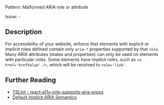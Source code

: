 Pattern: Malformed ARIA role or attribute

Issue: -

## Description

For accessibility of your website, enforce that elements with explicit
or implicit roles defined contain only `aria-*` properties supported by
that `role`. Many ARIA attributes (states and properties) can only be
used on elements with particular roles. Some elements have implicit
roles, such as `<a href='hrefValue' />`, which will be resolved to `role='link'`.

## Further Reading

* [TSLint - react-a11y-role-supports-aria-props](https://github.com/microsoft/tslint-microsoft-contrib/blob/master/README.md#supported-rules)
* [Default Implicit ARIA Semantics](https://www.w3.org/TR/html-aria/#sec-strong-native-semantics)